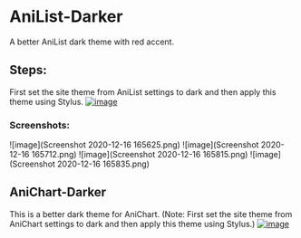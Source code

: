 # AniList-Darker
A better AniList dark theme with red accent.
## Steps:
First set the site theme from AniList settings to dark and then apply this theme using Stylus.
[![image](https://img.shields.io/badge/INSTALL%2FUPDATE%20DIRECTLY%20WITH-STYLUS-red)](https://raw.githubusercontent.com/DishankJ/AniList-Darker/main/AniList-Darker.user.css)
### Screenshots:
![image](Screenshot 2020-12-16 165625.png)
![image](Screenshot 2020-12-16 165712.png)
![image](Screenshot 2020-12-16 165815.png)
![image](Screenshot 2020-12-16 165835.png)

## AniChart-Darker
This is a better dark theme for AniChart. (Note: First set the site theme from AniChart settings to dark and then apply this theme using Stylus.)
[![image](https://img.shields.io/badge/INSTALL%2FUPDATE%20DIRECTLY%20WITH-STYLUS-red)](https://raw.githubusercontent.com/DishankJ/AniList-Darker/main/AniChart-Darker.user.css)
